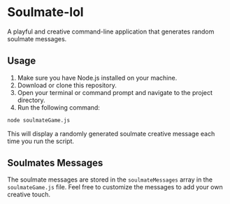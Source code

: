 # Soulmate-lol

A playful and creative command-line application that generates random soulmate messages.

## Usage

1. Make sure you have Node.js installed on your machine.
2. Download or clone this repository.
3. Open your terminal or command prompt and navigate to the project directory.
4. Run the following command:

```bash
node soulmateGame.js
```

This will display a randomly generated soulmate creative message each time you run the script.

## Soulmates Messages

The soulmate messages are stored in the `soulmateMessages` array in the `soulmateGame.js` file. Feel free to customize the messages to add your own creative touch.
